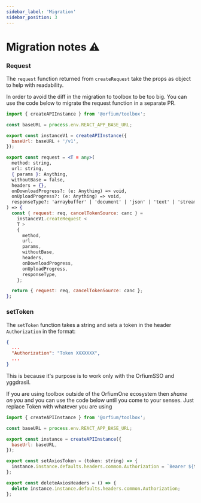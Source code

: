 ```yaml
---
sidebar_label: 'Migration'
sidebar_position: 3
---
```


# Migration notes :warning:

### Request

The `request` function returned from `createRequest` take the props as object to help with readability.

In order to avoid the diff in the migration to toolbox to be too big. You can use the code below to migrate the request function in a separate PR.

```jsx title="/src/providers/instance.tsx"
import { createAPIInstance } from '@orfium/toolbox';

const baseURL = process.env.REACT_APP_BASE_URL;

export const instanceV1 = createAPIInstance({
  baseUrl: baseURL + '/v1',
});

export const request = <T = any>(
  method: string,
  url: string,
  { params }: Anything,
  withoutBase = false,
  headers = {},
  onDownloadProgress?: (e: Anything) => void,
  onUploadProgress?: (e: Anything) => void,
  responseType?: 'arraybuffer' | 'document' | 'json' | 'text' | 'stream'
) => {
  const { request: req, cancelTokenSource: canc } =
    instanceV1.createRequest <
    T >
    {
      method,
      url,
      params,
      withoutBase,
      headers,
      onDownloadProgress,
      onUploadProgress,
      responseType,
    };

  return { request: req, cancelTokenSource: canc };
};
```

### setToken

The `setToken` function takes a string and sets a token in the header `Authorization` in the format:

```json
{
  ...
  "Authorization": "Token XXXXXXX",
  ...
}
```

This is because it's purpose is to work only with the OrfiumSSO and yggdrasil.

If you are using toolbox outside of the OrfiumOne ecosystem then _shame on you_ and
you can use the code below until you come to your senses. Just replace Token with whatever you are using

```jsx title="/src/providers/instance.tsx"
import { createAPIInstance } from '@orfium/toolbox';

const baseURL = process.env.REACT_APP_BASE_URL;

export const instance = createAPIInstance({
  baseUrl: baseURL,
});

export const setAxiosToken = (token: string) => {
  instance.instance.defaults.headers.common.Authorization = `Bearer ${token}`;
};

export const deleteAxiosHeaders = () => {
  delete instance.instance.defaults.headers.common.Authorization;
};
```
